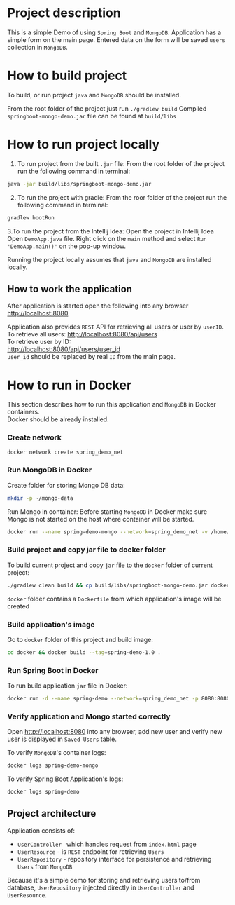 # Project description
This is a simple Demo of using `Spring Boot` and `MongoDB`. Application has a simple form on the main page. 
Entered data on the form will be saved `users` collection in `MongoDB`. 

# How to build project
To build, or run project `java` and `MongoDB` should be installed.

From the root folder of the project just run `./gradlew build`
Compiled `springboot-mongo-demo.jar` file can be found at `build/libs`

# How to run project locally

1. To run project from the built `.jar` file:
From the root folder of the project run the following command in terminal:
```bash
java -jar build/libs/springboot-mongo-demo.jar
```

2. To run the project with gradle:
From the roor folder of the project run the following command in terminal:
```bash
gradlew bootRun
```

3.To run the project from the Intellij Idea:
Open the project in Intellij Idea  
Open `DemoApp.java` file. Right click on the `main` method and select `Run 'DemoApp.main()'` on the pop-up window.

Running the project locally assumes that `java` and `MongoDB` are installed locally.

## How to work the application
After application is started open the following into any browser [http://localhost:8080](http://localhost:8080)

Application also provides `REST` API for retrieving all users or user by `userID`.  
To retrieve all users:
[http://localhost:8080/api/users](http://localhost:8080/api/users)   
To retrieve user by ID:   
[http://localhost:8080/api/users/user_id](http://localhost:8080/api/users/user_id)   
`user_id` should be replaced by real `ID` from the main page.

# How to run in Docker
This section describes how to run this application and `MongoDB` in Docker containers.   
Docker should be already installed.

### Create network
```bash
docker network create spring_demo_net
```

### Run MongoDB in Docker
Create folder for storing Mongo DB data:
```bash
mkdir -p ~/mongo-data
```

Run Mongo in container:
Before starting `MongoDB` in Docker make sure Mongo is not started on the host where container will be started.
```bash
docker run --name spring-demo-mongo --network=spring_demo_net -v /home/ubuntu/mongo-data:/data/db -d mongo  
```

### Build project and copy jar file to docker folder
To build current project and copy `jar` file to the `docker` folder of current project:
```bash
./gradlew clean build && cp build/libs/springboot-mongo-demo.jar docker/
```
`docker` folder contains a `Dockerfile` from which application's image will be created

### Build application's image
Go to `docker` folder of this project and build image:
```bash
cd docker && docker build --tag=spring-demo-1.0 .
```

### Run Spring Boot in Docker
To run build application `jar` file in Docker:
```bash
docker run -d --name spring-demo --network=spring_demo_net -p 8080:8080  spring-demo-1.0  
```

### Verify application and Mongo started correctly
Open [http://localhost:8080](http://localhost:8080) into any browser, add new user and verify new user is displayed 
in `Saved Users` table.

To verify `MongoDB`'s container logs:
```bash
docker logs spring-demo-mongo
```

To verify Spring Boot Application's logs:
```bash
docker logs spring-demo
```


## Project architecture
Application consists of:
* `UserController ` which handles request from `index.html` page
* `UserResource` - is `REST` endpoint for retrieving `Users`
* `UserRepository` - repository interface for persistence and retrieving `Users` from `MongoDB`

Because it's a simple demo for storing and retrieving users to/from database, `UserRepository` injected directly in 
`UserController` and `UserResource`.
